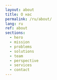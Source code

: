 ```yaml
---
layout: about
title: О нас
permalink: /ru/about/
lang: ru
ref: about
sections:
  - hero
  - mission
  - problems
  - solutions
  - team
  - perspective
  - services
  - contact
---
```


